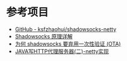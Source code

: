 
# 参考项目

* [GitHub - ksfzhaohui/shadowsocks-netty](https://github.com/ksfzhaohui/shadowsocks-netty)
* [Shadowsocks 原理详解](https://toutiao.io/posts/5fo90o/preview)
* [为何 shadowsocks 要弃用一次性验证 (OTA)](https://blessing.studio/why-do-shadowsocks-deprecate-ota)
* [JAVA写HTTP代理服务器(二)-netty实现](https://www.jianshu.com/p/005acada04e3)

